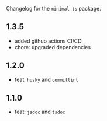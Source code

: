 Changelog for the `minimal-ts` package.

## 1.3.5

- added github actions CI/CD
- chore: upgraded dependencies

## 1.2.0

- feat: `husky` and `commitlint`

## 1.1.0

- feat: `jsdoc` and `tsdoc`
